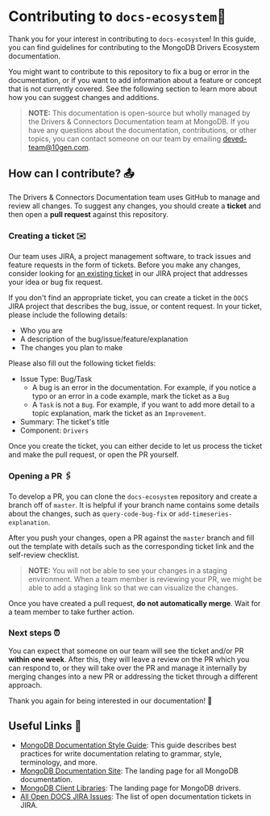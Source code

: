 # Contributing to `docs-ecosystem`📝

Thank you for your interest in contributing to `docs-ecosystem`! In this
guide, you can find guidelines for contributing to the MongoDB Drivers
Ecosystem documentation.

You might want to contribute to this repository to fix a bug
or error in the documentation, or if you want to add information about a
feature or concept that is not currently covered. See the following
section to learn more about how you can suggest changes and additions.

> **NOTE:** This documentation is open-source but wholly managed by the Drivers &
> Connectors Documentation team at MongoDB. If you have any questions
> about the documentation, contributions, or other topics, you can
> contact someone on our team by emailing
> [deved-team\@10gen.com](mailto:deved-team@10gen.com).

## How can I contribute? 📤

The Drivers & Connectors Documentation team uses GitHub to manage and
review all changes. To suggest any changes, you should create a **ticket**
and then open a **pull request** against this repository.

### Creating a ticket ✉️

Our team uses JIRA, a project management software, to track issues and
feature requests in the form of tickets. Before you make any changes,
consider looking for [an existing
ticket](https://jira.mongodb.org/projects/DOCS/issues/) in our JIRA
project that addresses your idea or bug fix request.

If you don't find an appropriate ticket, you can create a ticket in the
`DOCS` JIRA project that describes the bug, issue, or content request.
In your ticket, please include the following details:

- Who you are
- A description of the bug/issue/feature/explanation
- The changes you plan to make

Please also fill out the following ticket fields:

- Issue Type: Bug/Task
  - A bug is an error in the documentation. For example, if you notice a
    typo or an error in a code example, mark the ticket as a `Bug`
  - A `Task` is not a `Bug`. For example, if you want to add more detail to a
    topic explanation, mark the ticket as an `Improvement`.
- Summary: The ticket's title
- Component: `Drivers`

Once you create the ticket, you can either decide to let us process the
ticket and make the pull request, or open the PR yourself.

### Opening a PR 🖇️

To develop a PR, you can clone the `docs-ecosystem` repository and create a
branch off of `master`. It is helpful if your branch name contains some
details about the changes, such as `query-code-bug-fix` or
`add-timeseries-explanation`.

After you push your changes, open a PR against the `master` branch and
fill out the template with details such as the corresponding ticket link
and the self-review checklist.

> **NOTE:** You will not be able to see your changes in a staging
> environment. When a team member is reviewing your PR, we might be able
> to add a staging link so that we can visualize the changes.

Once you have created a pull request, **do not automatically merge**.
Wait for a team member to take further action.

### Next steps ⏰

You can expect that someone on our team will see the ticket and/or PR
**within one week**. After this, they will leave a review on the PR which
you can respond to, or they will take over the PR and manage it
internally by merging changes into a new PR or addressing the ticket
through a different approach.

Thank you again for being interested in our documentation! 🙂

## Useful Links 🔗

- [MongoDB Documentation Style
  Guide](https://www.mongodb.com/docs/meta/style-guide/): This guide
  describes best practices for write documentation relating to grammar, style,
  terminology, and more.
- [MongoDB Documentation Site](https://www.mongodb.com/docs/): The
  landing page for all MongoDB documentation.
- [MongoDB Client Libraries](https://www.mongodb.com/docs/drivers/): The
  landing page for MongoDB drivers.
- [All Open DOCS JIRA
  Issues](https://jira.mongodb.org/projects/DOCS/issues/DOCS-15871?filter=allopenissues):
  The list of open documentation tickets in JIRA.
